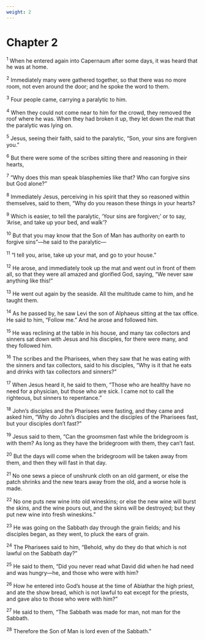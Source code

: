 ```yaml
---
weight: 2
---
```


# Chapter 2

<sup>1</sup> When he entered again into Capernaum after some days, it was heard that he was at home. 

<sup>2</sup> Immediately many were gathered together, so that there was no more room, not even around the door; and he spoke the word to them. 

<sup>3</sup> Four people came, carrying a paralytic to him. 

<sup>4</sup> When they could not come near to him for the crowd, they removed the roof where he was. When they had broken it up, they let down the mat that the paralytic was lying on. 

<sup>5</sup> Jesus, seeing their faith, said to the paralytic, “Son, your sins are forgiven you.” 

<sup>6</sup> But there were some of the scribes sitting there and reasoning in their hearts, 

<sup>7</sup> “Why does this man speak blasphemies like that? Who can forgive sins but God alone?” 

<sup>8</sup> Immediately Jesus, perceiving in his spirit that they so reasoned within themselves, said to them, “Why do you reason these things in your hearts? 

<sup>9</sup> Which is easier, to tell the paralytic, ‘Your sins are forgiven;’ or to say, ‘Arise, and take up your bed, and walk’? 

<sup>10</sup> But that you may know that the Son of Man has authority on earth to forgive sins”—he said to the paralytic— 

<sup>11</sup> “I tell you, arise, take up your mat, and go to your house.” 

<sup>12</sup> He arose, and immediately took up the mat and went out in front of them all, so that they were all amazed and glorified God, saying, “We never saw anything like this!” 

<sup>13</sup> He went out again by the seaside. All the multitude came to him, and he taught them. 

<sup>14</sup> As he passed by, he saw Levi the son of Alphaeus sitting at the tax office. He said to him, “Follow me.” And he arose and followed him. 

<sup>15</sup> He was reclining at the table in his house, and many tax collectors and sinners sat down with Jesus and his disciples, for there were many, and they followed him. 

<sup>16</sup> The scribes and the Pharisees, when they saw that he was eating with the sinners and tax collectors, said to his disciples, “Why is it that he eats and drinks with tax collectors and sinners?” 

<sup>17</sup> When Jesus heard it, he said to them, “Those who are healthy have no need for a physician, but those who are sick. I came not to call the righteous, but sinners to repentance.” 

<sup>18</sup> John’s disciples and the Pharisees were fasting, and they came and asked him, “Why do John’s disciples and the disciples of the Pharisees fast, but your disciples don’t fast?” 

<sup>19</sup> Jesus said to them, “Can the groomsmen fast while the bridegroom is with them? As long as they have the bridegroom with them, they can’t fast. 

<sup>20</sup> But the days will come when the bridegroom will be taken away from them, and then they will fast in that day. 

<sup>21</sup> No one sews a piece of unshrunk cloth on an old garment, or else the patch shrinks and the new tears away from the old, and a worse hole is made. 

<sup>22</sup> No one puts new wine into old wineskins; or else the new wine will burst the skins, and the wine pours out, and the skins will be destroyed; but they put new wine into fresh wineskins.” 

<sup>23</sup> He was going on the Sabbath day through the grain fields; and his disciples began, as they went, to pluck the ears of grain. 

<sup>24</sup> The Pharisees said to him, “Behold, why do they do that which is not lawful on the Sabbath day?” 

<sup>25</sup> He said to them, “Did you never read what David did when he had need and was hungry—he, and those who were with him? 

<sup>26</sup> How he entered into God’s house at the time of Abiathar the high priest, and ate the show bread, which is not lawful to eat except for the priests, and gave also to those who were with him?” 

<sup>27</sup> He said to them, “The Sabbath was made for man, not man for the Sabbath. 

<sup>28</sup> Therefore the Son of Man is lord even of the Sabbath.” 


